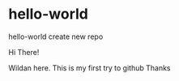# hello-world
hello-world create new repo

Hi There!

Wildan here.
This is my first try to github
Thanks
